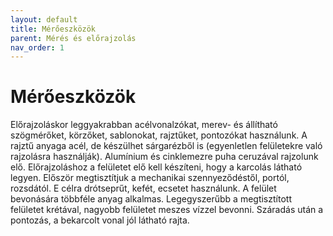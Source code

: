 ```yaml
---
layout: default
title: Mérőeszközök
parent: Mérés és előrajzolás
nav_order: 1
---
```

# Mérőeszközök

Előrajzoláskor leggyakrabban acélvonalzókat, merev- és állítható szögmérőket, körzőket, sablonokat, rajztűket, pontozókat használunk.
A rajztű anyaga acél, de készülhet sárgarézből is (egyenletlen felületekre való rajzolásra használják). Alumínium és cinklemezre puha ceruzával rajzolunk elő.
Előrajzoláshoz a felületet elő kell készíteni, hogy a karcolás látható legyen. Először megtisztítjuk a mechanikai szennyeződéstől, portól, rozsdától. E célra drótseprűt, kefét, ecsetet használunk. A felület bevonására többféle anyag alkalmas. Legegyszerűbb a megtisztított felületet krétával, nagyobb felületet meszes vízzel bevonni. Száradás után a pontozás, a bekarcolt vonal jól látható rajta.

